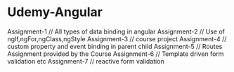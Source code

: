 # Udemy-Angular
Assignment-1 // All types of data binding in angular
Assignment-2 // Use of ngIf,ngFor,ngClass,ngStyle
Assignment-3 // course project
Assignment-4 // custom property and event binding in parent child
Assignment-5 // Routes Assignment provided by the Course
Assignment-6 // Template driven form validation etc
Assignment-7 // reactive form validation 